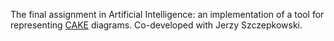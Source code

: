 The final assignment in Artificial Intelligence: an implementation of a tool for representing [CAKE](http://citeseerx.ist.psu.edu/viewdoc/summary?doi=10.1.1.224.3) diagrams. Co-developed with Jerzy Szczepkowski.
